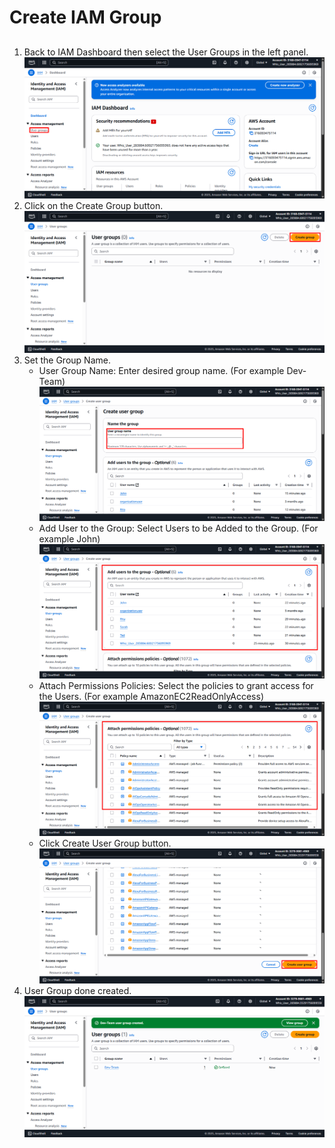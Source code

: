 # Create IAM Group
##
1. Back to IAM Dashboard then select the User Groups in the left panel. ![UserGroup](Images/GroupUser.png)
2. Click on the Create Group button. ![UserAdd](Images/CreateGroup.png)
3. Set the Group Name.
   - User Group Name: Enter desired group name. (For example Dev-Team) ![GroupName](Images/GroupName.png)
   - Add User to the Group: Select Users to be Added to the Group. (For example John) ![UserAdd](Images/UserAdd.png)
   - Attach Permissions Policies: Select the policies to grant access for the Users. (For example AmazonEC2ReadOnlyAccess) ![AddPermission](Images/AddPermission.png)
   - Click Create User Group button. ![CreatedGroup](Images/CreatedGroup.png)
5. User Group done created. ![CreatedGroupDone](Images/CreatedGroupDone.png)
